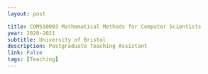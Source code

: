 ```yaml
---
layout: post

title: COMS10003 Mathematical Methods for Computer Scientists
year: 2020-2021
subtitle: University of Bristol
description: Postgraduate Teaching Assistant
link: False
tags: [Teaching]
---
```

